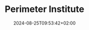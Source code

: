 ---
date: '2024-08-25T09:53:42+02:00' # date in which the content is created - defaults to "today"
title: 'Perimeter Institute'
draft: false # set to "true" if you want to hide the content 

university: "Perimeter Institute of Theoretical Physics (University of Waterloo)"
year: "2019-2023"
degree: "Doctor of Philosophy"

---